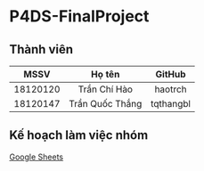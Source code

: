 # P4DS-FinalProject

## Thành viên

|   MSSV   |      Họ tên     |   GitHub  |
|:--------:|:---------------:|:---------:|
| 18120120 | Trần Chí Hào    | haotrch   |
| 18120147 | Trần Quốc Thắng | tqthangbl |

## Kế hoạch làm việc nhóm

[Google Sheets](https://docs.google.com/spreadsheets/d/1QfeH14GEa_KrNOCq55JuNkaa8BMik6nT/edit#gid=2070498024)
